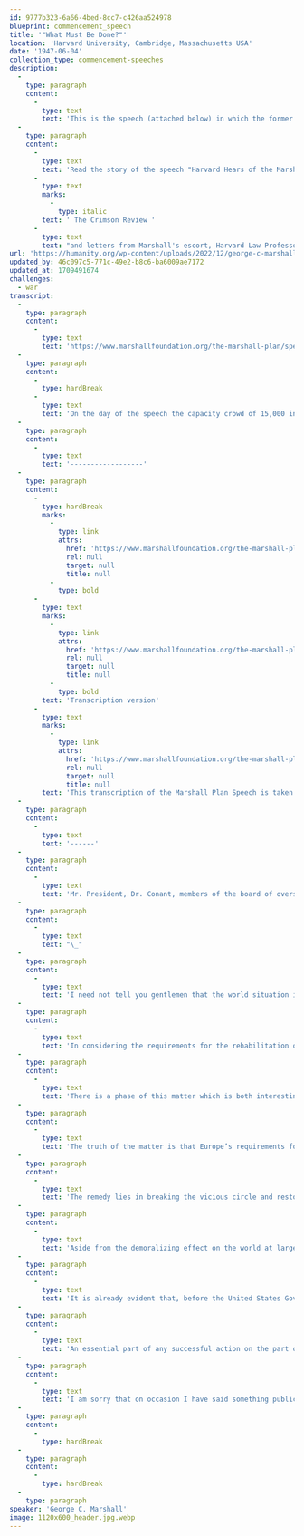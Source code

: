 ```yaml
---
id: 9777b323-6a66-4bed-8cc7-c426aa524978
blueprint: commencement_speech
title: '"What Must Be Done?"'
location: 'Harvard University, Cambridge, Massachusetts USA'
date: '1947-06-04'
collection_type: commencement-speeches
description:
  -
    type: paragraph
    content:
      -
        type: text
        text: 'This is the speech (attached below) in which the former Secretary of State outlined a program of economic assistance to war-torn Europe. Mr Marshall is the only professional soldier ever to have won the Nobel Peace Prize. '
  -
    type: paragraph
    content:
      -
        type: text
        text: 'Read the story of the speech "Harvard Hears of the Marshall Plan" published in the May 4, 1962,'
      -
        type: text
        marks:
          -
            type: italic
        text: ' The Crimson Review '
      -
        type: text
        text: "and letters from Marshall's escort, Harvard Law Professor E. M. Morgan, and Laird Bell, President of the Alumni Association."
url: 'https://humanity.org/wp-content/uploads/2022/12/george-c-marshall.jpg'
updated_by: 46c097c5-771c-49e2-b8c6-ba6009ae7172
updated_at: 1709491674
challenges:
  - war
transcript:
  -
    type: paragraph
    content:
      -
        type: text
        text: 'https://www.marshallfoundation.org/the-marshall-plan/speech/'
  -
    type: paragraph
    content:
      -
        type: hardBreak
      -
        type: text
        text: 'On the day of the speech the capacity crowd of 15,000 in Harvard Yard did not expect to see history made but simply to see one of the most admired public servants in America. However when Secretary Marshall began to read his speech there was a recognition that the carefully worded remarks on the political and economic crisis in Europe marked an important event. In that speech, Marshall outlined the need for an economic aid plan to help the devastated nations of Europe and their citizens to recover from the ravages of World War II. When Marshall said, “It is logical that the United States should do whatever it is able to do to assist in the return of normal economic health in the world, without which there can be no political stability and no assured peace,” the Secretary of State committed the United States to consider a European recovery plan that would be developed by the Europeans and presented to the United States. Thus was launched The Marshall Plan for which George C. Marshall would be awarded the Nobel Peace Prize.'
  -
    type: paragraph
    content:
      -
        type: text
        text: '------------------'
  -
    type: paragraph
    content:
      -
        type: hardBreak
        marks:
          -
            type: link
            attrs:
              href: 'https://www.marshallfoundation.org/the-marshall-plan/speech/#'
              rel: null
              target: null
              title: null
          -
            type: bold
      -
        type: text
        marks:
          -
            type: link
            attrs:
              href: 'https://www.marshallfoundation.org/the-marshall-plan/speech/#'
              rel: null
              target: null
              title: null
          -
            type: bold
        text: 'Transcription version'
      -
        type: text
        marks:
          -
            type: link
            attrs:
              href: 'https://www.marshallfoundation.org/the-marshall-plan/speech/#'
              rel: null
              target: null
              title: null
        text: 'This transcription of the Marshall Plan Speech is taken from a recorded tape in the Foundation’s archives. The principal differences between this transcription and the version distributed to the press by the State Department are the opening and the closing paragraphs which Marshall added while delivering his address.'
  -
    type: paragraph
    content:
      -
        type: text
        text: '------'
  -
    type: paragraph
    content:
      -
        type: text
        text: 'Mr. President, Dr. Conant, members of the board of overseers, ladies and gentlemen, I’m profoundly grateful and touched by the distinction and honor and great compliment accorded me by the authorities of Harvard this morning. I’m overwhelmed, as a matter of fact, and I’m rather fearful of my inability to maintain such a high rating as you’ve been generous enough to accord to me. In these historic and lovely surroundings, this perfect day, and this very wonderful assembly, it is a tremendously impressive thing to an individual in my position.'
  -
    type: paragraph
    content:
      -
        type: text
        text: "\_"
  -
    type: paragraph
    content:
      -
        type: text
        text: 'I need not tell you gentlemen that the world situation is very serious. That must be apparent to all intelligent people. I think one difficulty is that the problem is one of such enormous complexity that the very mass of facts presented to the public by press and radio make it exceedingly difficult for the man in the street to reach a clear appraisement of the situation. Furthermore, the people of this country are distant from the troubled areas of the earth and it is hard for them to comprehend the plight and consequent reactions of the long-suffering peoples, and the effect of those reactions on their governments in connection with our efforts to promote peace in the world.'
  -
    type: paragraph
    content:
      -
        type: text
        text: 'In considering the requirements for the rehabilitation of Europe the physical loss of life, the visible destruction of cities, factories, mines and railroads was correctly estimated, but it has become obvious during recent months that this visible destruction was probably less serious than the dislocation of the entire fabric of European economy. For the past ten years conditions have been highly abnormal. The feverish preparation for war and the more feverish maintenance of the war effort engulfed all aspects of national economies. Machinery has fallen into disrepair or is entirely obsolete. Under the arbitrary and destructive Nazi rule, virtually every possible enterprise was geared into the German war machine. Long-standing commercial ties, private institutions, banks, insurance companies and shipping companies disappeared, through loss of capital, absorption through nationalization or by simple destruction. In many countries, confidence in the local currency has been severely shaken. The breakdown of the business structure of Europe during the war was complete. Recovery has been seriously retarded by the fact that two years after the close of hostilities a peace settlement with Germany and Austria has not been agreed upon. But even given a more prompt solution of these difficult problems, the rehabilitation of the economic structure of Europe quite evidently will require a much longer time and greater effort than had been foreseen.'
  -
    type: paragraph
    content:
      -
        type: text
        text: 'There is a phase of this matter which is both interesting and serious. The farmer has always produced the foodstuffs to exchange with the city dweller for the other necessities of life. This division of labor is the basis of modern civilization. At the present time it is threatened with breakdown. The town and city industries are not producing adequate goods to exchange with the food-producing farmer. Raw materials and fuel are in short supply. Machinery is lacking or worn out. The farmer of the peasant cannot find the goods for sale which he desires to purchase. So the sale of his farm produce for money which he cannot use seems to him an unprofitable transaction. He, therefore, has withdrawn many fields from crop cultivation and is using them for grazing. He feeds more grain to stock and finds for himself and his family an ample supply of food, however short he may be on clothing and the other ordinary gadgets of civilization. Meanwhile people in the cities are short of food and fuel. So the governments are forced to use their foreign money and credits to procure these necessities abroad. This process exhausts funds which are urgently needed for reconstruction. This a very serious situation is rapidly developing which bodes no good for the world. The modern system of the division of labor upon which the exchange of products is based is in danger of breaking down.'
  -
    type: paragraph
    content:
      -
        type: text
        text: 'The truth of the matter is that Europe’s requirements for the next three or four years of foreign food and other essential products–principally from America–are so much greater than her present ability to pay that she must have substantial additional help, or face economic, social and political deterioration of a very grave character.'
  -
    type: paragraph
    content:
      -
        type: text
        text: 'The remedy lies in breaking the vicious circle and restoring the confidence of the European people in the economic future of their own countries and of Europe as a whole. The manufacturer and the farmer throughout wide areas must be able and willing to exchange their products for currencies the continuing value of which is not open to question.'
  -
    type: paragraph
    content:
      -
        type: text
        text: 'Aside from the demoralizing effect on the world at large and the possibilities of disturbances arising as a result of the desperation of the people concerned, the consequences to the economy of the United States should be apparent to all. It is logical that the United States should do whatever it is able to do to assist in the return of normal economic health in the world, without which there can be no political stability and no assured peace. Our policy is directed not against any country or doctrine but against hunger, poverty, desperation and chaos. Its purpose should be the revival of a working economy in the world so as to permit the emergence of political and social conditions in which free institutions can exist. Such assistance, I am convinced, must not be on a piece-meal basis as various crises develop. Any assistance that this Government may render in the future should provide a cure rather than a mere palliative. Any government that is willing to assist in the task of recovery will find full cooperation, I am sure, on the part of the United States Government. Any government which maneuvers to block the recovery of other countries cannot expect help from us. Furthermore, governments, political parties or groups which seek to perpetuate human misery in order to profit therefrom politically or otherwise will encounter the opposition of the United States.'
  -
    type: paragraph
    content:
      -
        type: text
        text: 'It is already evident that, before the United States Government can proceed much further in its efforts to alleviate the situation and help start the European world on its way to recovery, there must be some agreement among the countries of Europe as to the requirements of the situation and the part those countries themselves will take in order to give proper effect to whatever action might be undertaken by this Government. It would be neither fitting nor efficacious for this Government to undertake to draw up unilaterally a program designed to place Europe on its feet economically. This is the business of the Europeans. The initiative, I think, must come from Europe. The role of this country should consist of friendly aid in the drafting of a European program and of later support of such a program so far as it may be practical for us to do so. The program should be a joint one, agreed to by a number, if not all European nations.'
  -
    type: paragraph
    content:
      -
        type: text
        text: 'An essential part of any successful action on the part of the United States is an understanding on the part of the people of America of the character of the problem and the remedies to be applied. Political passion and prejudice should have no part. With foresight, and a willingness on the part of our people to face up to the vast responsibility which history has clearly placed upon our country, the difficulties I have outlined can and will be overcome.'
  -
    type: paragraph
    content:
      -
        type: text
        text: 'I am sorry that on occasion I have said something publicly in regard to our international situation; I’ve been forced by the necessities of the case to enter into rather technical discussions. But to my mind, it is of vast importance that our people reach some general understanding of what the complications really are, rather than react from a passion or a prejudice or an emotion of the moment. As I said more formally a moment ago, we are remote from the scene of these troubles. It is virtually impossible at this distance merely by reading, or listening, or even seeing photographs or motion pictures, to grasp at all the real significance of the situation. And yet the whole world of the future hangs on a proper judgment. It hangs, I think, to a large extent on the realization of the American people, of just what are the various dominant factors. What are the reactions of the people? What are the justifications of those reactions? What are the sufferings? What is needed? What can best be done? What must be done? Thank you very much.'
  -
    type: paragraph
    content:
      -
        type: hardBreak
  -
    type: paragraph
    content:
      -
        type: hardBreak
  -
    type: paragraph
speaker: 'George C. Marshall'
image: 1120x600_header.jpg.webp
---
```

